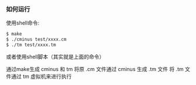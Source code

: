 ### 如何运行

使用shell命令:

```sh
$ make
$ ./cminus test/xxxx.cm
$ ./tm test/xxxx.tm
```

或者使用shell脚本（其实就是上面的命令）

通过make生成 cminus 和 tm
将原 .cm 文件通过 cminus 生成 .tm 文件
将 .tm 文件通过 tm 虚拟机来进行执行